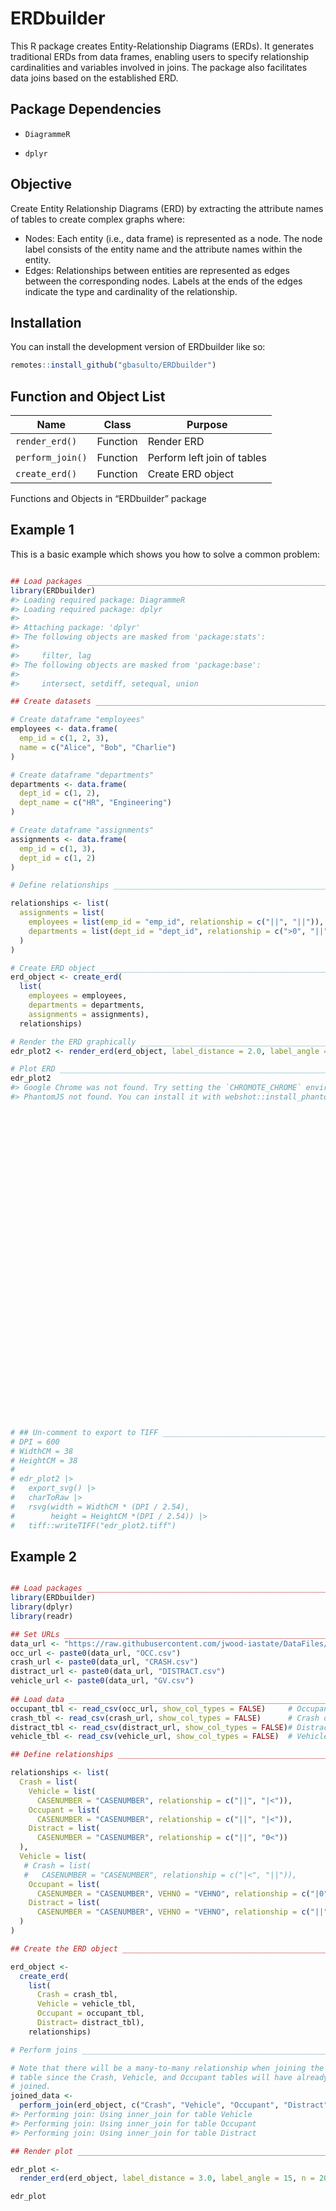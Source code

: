 
<!-- README.md is generated from README.Rmd. Please edit that file -->

# ERDbuilder

<!-- badges: start -->
<!-- badges: end -->

This R package creates Entity-Relationship Diagrams (ERDs). It generates
traditional ERDs from data frames, enabling users to specify
relationship cardinalities and variables involved in joins. The package
also facilitates data joins based on the established ERD.

## Package Dependencies

- `DiagrammeR`

- `dplyr`

## Objective

Create Entity Relationship Diagrams (ERD) by extracting the attribute
names of tables to create complex graphs where:

- Nodes: Each entity (i.e., data frame) is represented as a node. The
  node label consists of the entity name and the attribute names within
  the entity.
- Edges: Relationships between entities are represented as edges between
  the corresponding nodes. Labels at the ends of the edges indicate the
  type and cardinality of the relationship.

## Installation

You can install the development version of ERDbuilder like so:

``` r
remotes::install_github("gbasulto/ERDbuilder")
```

## Function and Object List

| Name             | Class    | Purpose                     |
|------------------|----------|-----------------------------|
| `render_erd()`   | Function | Render ERD                  |
| `perform_join()` | Function | Perform left join of tables |
| `create_erd()`   | Function | Create ERD object           |

Functions and Objects in “ERDbuilder” package

## Example 1

This is a basic example which shows you how to solve a common problem:

``` r

## Load packages _______________________________________________________________
library(ERDbuilder)
#> Loading required package: DiagrammeR
#> Loading required package: dplyr
#> 
#> Attaching package: 'dplyr'
#> The following objects are masked from 'package:stats':
#> 
#>     filter, lag
#> The following objects are masked from 'package:base':
#> 
#>     intersect, setdiff, setequal, union

## Create datasets _____________________________________________________________

# Create dataframe "employees"
employees <- data.frame(
  emp_id = c(1, 2, 3),
  name = c("Alice", "Bob", "Charlie")
)

# Create dataframe "departments"
departments <- data.frame(
  dept_id = c(1, 2),
  dept_name = c("HR", "Engineering")
)

# Create dataframe "assignments"
assignments <- data.frame(
  emp_id = c(1, 3),
  dept_id = c(1, 2)
)

# Define relationships _________________________________________________________

relationships <- list(
  assignments = list(
    employees = list(emp_id = "emp_id", relationship = c("||", "||")),
    departments = list(dept_id = "dept_id", relationship = c(">0", "||"))
  )
)

# Create ERD object ____________________________________________________________
erd_object <- create_erd(
  list(
    employees = employees, 
    departments = departments, 
    assignments = assignments), 
  relationships)

# Render the ERD graphically ___________________________________________________
edr_plot2 <- render_erd(erd_object, label_distance = 2.0, label_angle = -25)

# Plot ERD _____________________________________________________________________
edr_plot2
#> Google Chrome was not found. Try setting the `CHROMOTE_CHROME` environment variable to the executable of a Chromium-based browser, such as Google Chrome, Chromium or Brave.
#> PhantomJS not found. You can install it with webshot::install_phantomjs(). If it is installed, please make sure the phantomjs executable can be found via the PATH variable.
```

<div class="grViz html-widget html-fill-item" id="htmlwidget-bdec219572400b1d4201" style="width:100%;height:480px;"></div>
<script type="application/json" data-for="htmlwidget-bdec219572400b1d4201">{"x":{"diagram":"graph erd {\nrankdir=LR; node [shape=record];\nnodesep=0.75; ranksep=1.25;\nemployees [shape=none, fontsize=10, label=<<table border=\"0\" cellborder=\"1\" cellspacing=\"0\"><tr><td colspan=\"1\" bgcolor=\"lightgrey\"><b>employees<\/b><\/td><\/tr><tr><td><table border=\"0\" cellborder=\"0\" cellspacing=\"0\"><tr><td><b>emp_id<\/b><\/td><\/tr><tr><td>name&nbsp;&nbsp;&nbsp;&nbsp;&nbsp;<\/td><\/tr><\/table><\/td><\/tr><\/table>>];\ndepartments [shape=none, fontsize=10, label=<<table border=\"0\" cellborder=\"1\" cellspacing=\"0\"><tr><td colspan=\"1\" bgcolor=\"lightgrey\"><b>departments<\/b><\/td><\/tr><tr><td><table border=\"0\" cellborder=\"0\" cellspacing=\"0\"><tr><td><b>dept_id<\/b><\/td><\/tr><tr><td>dept_name&nbsp;&nbsp;<\/td><\/tr><\/table><\/td><\/tr><\/table>>];\nassignments [shape=none, fontsize=10, label=<<table border=\"0\" cellborder=\"1\" cellspacing=\"0\"><tr><td colspan=\"1\" bgcolor=\"lightgrey\"><b>assignments<\/b><\/td><\/tr><tr><td><table border=\"0\" cellborder=\"0\" cellspacing=\"0\"><tr><td><b>emp_id<\/b><\/td><\/tr><tr><td><b>dept_id<\/b><\/td><\/tr><\/table><\/td><\/tr><\/table>>];\nassignments -- employees[taillabel=\"||\", headlabel=\"||\", labeldistance=2, labelangle=-25];\nassignments -- departments[taillabel=\">0\", headlabel=\"||\", labeldistance=2, labelangle=-25];\nnode [shape=none, margin=0];\nlegend [label=<<table border=\"0\" cellborder=\"1\" cellspacing=\"0\"><tr><td colspan=\"3\" bgcolor=\"lightgrey\"><b>Nomenclature<\/b><\/td><\/tr><tr><td bgcolor=\"grey95\">To Left<\/td><td bgcolor=\"grey95\">To Right<\/td><td bgcolor=\"grey95\">Definition<\/td><\/tr><tr><td>&#124;&#124;<\/td><td>&#124;&#124;<\/td><td>1 and only 1<\/td><\/tr><tr><td>&gt;&#124;<\/td><td>&#124;&lt;<\/td><td>1 or more<\/td><\/tr><tr><td>|0<\/td><td>0|<\/td><td>0 or 1<\/td><\/tr><tr><td>&gt;0<\/td><td>0&lt;<\/td><td>0 or more<\/td><\/tr><\/table>>];}","config":{"engine":"dot","options":null}},"evals":[],"jsHooks":[]}</script>

``` r

# ## Un-comment to export to TIFF ______________________________________________
# DPI = 600
# WidthCM = 38
# HeightCM = 38
# 
# edr_plot2 |> 
#   export_svg() |> 
#   charToRaw |> 
#   rsvg(width = WidthCM * (DPI / 2.54), 
#        height = HeightCM *(DPI / 2.54)) |> 
#   tiff::writeTIFF("edr_plot2.tiff")
```

## Example 2

``` r

## Load packages _______________________________________________________________
library(ERDbuilder)
library(dplyr)
library(readr)

## Set URLs ____________________________________________________________________
data_url <- "https://raw.githubusercontent.com/jwood-iastate/DataFiles/main/"
occ_url <- paste0(data_url, "OCC.csv")
crash_url <- paste0(data_url, "CRASH.csv")
distract_url <- paste0(data_url, "DISTRACT.csv")
vehicle_url <- paste0(data_url, "GV.csv")
  
## Load data ___________________________________________________________________
occupant_tbl <- read_csv(occ_url, show_col_types = FALSE)     # Occupant Data
crash_tbl <- read_csv(crash_url, show_col_types = FALSE)      # Crash data
distract_tbl <- read_csv(distract_url, show_col_types = FALSE)# Distraction data
vehicle_tbl <- read_csv(vehicle_url, show_col_types = FALSE)  # Vehicle data

## Define relationships ________________________________________________________

relationships <- list(
  Crash = list(
    Vehicle = list(
      CASENUMBER = "CASENUMBER", relationship = c("||", "|<")),
    Occupant = list(
      CASENUMBER = "CASENUMBER", relationship = c("||", "|<")),
    Distract = list(
      CASENUMBER = "CASENUMBER", relationship = c("||", "0<"))
  ),
  Vehicle = list(
   # Crash = list(
   #   CASENUMBER = "CASENUMBER", relationship = c("|<", "||")),
    Occupant = list(
      CASENUMBER = "CASENUMBER", VEHNO = "VEHNO", relationship = c("|0", "0<")),
    Distract = list(
      CASENUMBER = "CASENUMBER", VEHNO = "VEHNO", relationship = c("||", "0<"))
  )
)

## Create the ERD object _______________________________________________________

erd_object <- 
  create_erd(
    list(
      Crash = crash_tbl, 
      Vehicle = vehicle_tbl, 
      Occupant = occupant_tbl, 
      Distract= distract_tbl), 
    relationships)

# Perform joins ________________________________________________________________ 

# Note that there will be a many-to-many relationship when joining the Distract
# table since the Crash, Vehicle, and Occupant tables will have already been
# joined.
joined_data <- 
  perform_join(erd_object, c("Crash", "Vehicle", "Occupant", "Distract"))
#> Performing join: Using inner_join for table Vehicle 
#> Performing join: Using inner_join for table Occupant 
#> Performing join: Using inner_join for table Distract

## Render plot _________________________________________________________________

edr_plot <- 
  render_erd(erd_object, label_distance = 3.0, label_angle = 15, n = 20)

edr_plot
```

<div class="grViz html-widget html-fill-item" id="htmlwidget-1c97cf537928912727fc" style="width:100%;height:480px;"></div>
<script type="application/json" data-for="htmlwidget-1c97cf537928912727fc">{"x":{"diagram":"graph erd {\nrankdir=LR; node [shape=record];\nnodesep=0.75; ranksep=1.25;\nCrash [shape=none, fontsize=10, label=<<table border=\"0\" cellborder=\"1\" cellspacing=\"0\"><tr><td colspan=\"2\" bgcolor=\"lightgrey\"><b>Crash<\/b><\/td><\/tr><tr><td><table border=\"0\" cellborder=\"0\" cellspacing=\"0\"><tr><td><b>CASENUMBER<\/b><\/td><\/tr><tr><td>CASEID<\/td><\/tr><tr><td>CRASHYEAR<\/td><\/tr><tr><td>PSU&nbsp;&nbsp;<\/td><\/tr><tr><td>CASENO<\/td><\/tr><tr><td>CATEGORY<\/td><\/tr><tr><td>CRASHMONTH<\/td><\/tr><tr><td>DAYOFWEEK<\/td><\/tr><tr><td>CRASHTIME<\/td><\/tr><tr><td>EVENTS<\/td><\/tr><tr><td>VEHICLES<\/td><\/tr><tr><td>CAIS&nbsp;<\/td><\/tr><\/table><\/td><td><table border=\"0\" cellborder=\"0\" cellspacing=\"0\"><tr><td>CISS&nbsp;<\/td><\/tr><tr><td>CINJURED<\/td><\/tr><tr><td>CINJSEV<\/td><\/tr><tr><td>CTREAT<\/td><\/tr><tr><td>ALCINV<\/td><\/tr><tr><td>DRGINV<\/td><\/tr><tr><td>MANCOLL<\/td><\/tr><tr><td>SUMMARY<\/td><\/tr><tr><td>PANDEMIC<\/td><\/tr><tr><td>CASEWGT<\/td><\/tr><tr><td>PSUSTRAT<\/td><\/tr><tr><td>VERSION<\/td><\/tr><\/table><\/td><\/tr><\/table>>];\nVehicle [shape=none, fontsize=10, label=<<table border=\"0\" cellborder=\"1\" cellspacing=\"0\"><tr><td colspan=\"6\" bgcolor=\"lightgrey\"><b>Vehicle<\/b><\/td><\/tr><tr><td><table border=\"0\" cellborder=\"0\" cellspacing=\"0\"><tr><td><b>CASENUMBER<\/b><\/td><\/tr><tr><td><b>VEHNO<\/b><\/td><\/tr><tr><td>CASEID&nbsp;<\/td><\/tr><tr><td>PSU&nbsp;&nbsp;&nbsp;&nbsp;<\/td><\/tr><tr><td>CASENO&nbsp;<\/td><\/tr><tr><td>CATEGORY<\/td><\/tr><tr><td>VIN&nbsp;&nbsp;&nbsp;&nbsp;<\/td><\/tr><tr><td>VINLENGTH<\/td><\/tr><tr><td>MAKE&nbsp;&nbsp;&nbsp;<\/td><\/tr><tr><td>MODEL&nbsp;&nbsp;<\/td><\/tr><tr><td>MODELYR<\/td><\/tr><tr><td>BODYTYPE<\/td><\/tr><tr><td>BODYCAT<\/td><\/tr><tr><td>VEHCLASS<\/td><\/tr><tr><td>SPECUSE<\/td><\/tr><tr><td>TRANSTAT<\/td><\/tr><tr><td>DAMPLANE<\/td><\/tr><\/table><\/td><td><table border=\"0\" cellborder=\"0\" cellspacing=\"0\"><tr><td>DAMSEV&nbsp;<\/td><\/tr><tr><td>CURBWT&nbsp;<\/td><\/tr><tr><td>CURBSRC<\/td><\/tr><tr><td>CARGOWT<\/td><\/tr><tr><td>CARGOSRC<\/td><\/tr><tr><td>INSPTYPE<\/td><\/tr><tr><td>INSPLAG<\/td><\/tr><tr><td>TOWED&nbsp;&nbsp;<\/td><\/tr><tr><td>SPEEDLIMIT<\/td><\/tr><tr><td>DRPRESENT<\/td><\/tr><tr><td>PARALCOHOL<\/td><\/tr><tr><td>ALCTEST<\/td><\/tr><tr><td>ALCTESTRESULT<\/td><\/tr><tr><td>ALCTESTSRC<\/td><\/tr><tr><td>PARDRUG<\/td><\/tr><tr><td>DRUGTEST<\/td><\/tr><tr><td>ZIP&nbsp;&nbsp;&nbsp;&nbsp;<\/td><\/tr><tr><td>RACE&nbsp;&nbsp;&nbsp;<\/td><\/tr><\/table><\/td><td><table border=\"0\" cellborder=\"0\" cellspacing=\"0\"><tr><td>ETHNICITY<\/td><\/tr><tr><td>RELTOJUNCT<\/td><\/tr><tr><td>TRAFFLOW<\/td><\/tr><tr><td>RDLANES<\/td><\/tr><tr><td>INITLANE<\/td><\/tr><tr><td>SURFTYPE<\/td><\/tr><tr><td>SURFCOND<\/td><\/tr><tr><td>ALIGNMENT<\/td><\/tr><tr><td>PROFILE<\/td><\/tr><tr><td>LINERIGHT<\/td><\/tr><tr><td>LINELEFT<\/td><\/tr><tr><td>RUMBINIT<\/td><\/tr><tr><td>RUMBROAD<\/td><\/tr><tr><td>LIGHTCOND<\/td><\/tr><tr><td>WEATHER<\/td><\/tr><tr><td>TRAFDEV<\/td><\/tr><tr><td>TRAFFUNCT<\/td><\/tr><\/table><\/td><td><table border=\"0\" cellborder=\"0\" cellspacing=\"0\"><tr><td>DISTRACT<\/td><\/tr><tr><td>PREFHE&nbsp;<\/td><\/tr><tr><td>PREMOVE<\/td><\/tr><tr><td>CRITCAT<\/td><\/tr><tr><td>CRITEVENT<\/td><\/tr><tr><td>MANEUVER<\/td><\/tr><tr><td>PRESTAB<\/td><\/tr><tr><td>PRELOC&nbsp;<\/td><\/tr><tr><td>CRASHCAT<\/td><\/tr><tr><td>CRASHCONF<\/td><\/tr><tr><td>CRASHTYPE<\/td><\/tr><tr><td>ROLLTYPE<\/td><\/tr><tr><td>ROLLTURN<\/td><\/tr><tr><td>ROLLINTRPT<\/td><\/tr><tr><td>ROLLPREMAN<\/td><\/tr><tr><td>ROLLINITYP<\/td><\/tr><tr><td>ROLLINLOC<\/td><\/tr><tr><td>ROLLOBJ<\/td><\/tr><\/table><\/td><td><table border=\"0\" cellborder=\"0\" cellspacing=\"0\"><tr><td>ROLLTRIP<\/td><\/tr><tr><td>ROLLDIR<\/td><\/tr><tr><td>ROLLDIST<\/td><\/tr><tr><td>DVANGTHIS<\/td><\/tr><tr><td>DVANGOTH<\/td><\/tr><tr><td>TOWHITCH<\/td><\/tr><tr><td>TRAJDOC<\/td><\/tr><tr><td>TREEPOLE<\/td><\/tr><tr><td>DVEVENT<\/td><\/tr><tr><td>DVBASIS<\/td><\/tr><tr><td>DVTOTAL<\/td><\/tr><tr><td>DVLONG&nbsp;<\/td><\/tr><tr><td>DVLAT&nbsp;&nbsp;<\/td><\/tr><tr><td>DVENERGY<\/td><\/tr><tr><td>DVSPEED<\/td><\/tr><tr><td>DVMOMENT<\/td><\/tr><tr><td>DVBES&nbsp;&nbsp;<\/td><\/tr><\/table><\/td><td><table border=\"0\" cellborder=\"0\" cellspacing=\"0\"><tr><td>DVEST&nbsp;&nbsp;<\/td><\/tr><tr><td>DVCONF&nbsp;<\/td><\/tr><tr><td>VAIS&nbsp;&nbsp;&nbsp;<\/td><\/tr><tr><td>VISS&nbsp;&nbsp;&nbsp;<\/td><\/tr><tr><td>VINJURED<\/td><\/tr><tr><td>VTREAT&nbsp;<\/td><\/tr><tr><td>INITOBJCLASS<\/td><\/tr><tr><td>HEADANGLECAT<\/td><\/tr><tr><td>SHLDRWIDTH<\/td><\/tr><tr><td>STRKLENGTH<\/td><\/tr><tr><td>STRKWIDTH<\/td><\/tr><tr><td>STRKHEIGHT<\/td><\/tr><tr><td>EDGEDISTX<\/td><\/tr><tr><td>EDGEDISTY<\/td><\/tr><tr><td>EDGEDISTZ<\/td><\/tr><tr><td>CASEWGT<\/td><\/tr><tr><td>PSUSTRAT<\/td><\/tr><tr><td>VERSION<\/td><\/tr><\/table><\/td><\/tr><\/table>>];\nOccupant [shape=none, fontsize=10, label=<<table border=\"0\" cellborder=\"1\" cellspacing=\"0\"><tr><td colspan=\"5\" bgcolor=\"lightgrey\"><b>Occupant<\/b><\/td><\/tr><tr><td><table border=\"0\" cellborder=\"0\" cellspacing=\"0\"><tr><td><b>CASENUMBER<\/b><\/td><\/tr><tr><td><b>VEHNO<\/b><\/td><\/tr><tr><td>CASEID&nbsp;&nbsp;<\/td><\/tr><tr><td>PSU&nbsp;&nbsp;&nbsp;&nbsp;&nbsp;<\/td><\/tr><tr><td>CASENO&nbsp;&nbsp;<\/td><\/tr><tr><td>CATEGORY<\/td><\/tr><tr><td>OCCNO&nbsp;&nbsp;&nbsp;<\/td><\/tr><tr><td>SEATLOC&nbsp;<\/td><\/tr><tr><td>AGE&nbsp;&nbsp;&nbsp;&nbsp;&nbsp;<\/td><\/tr><tr><td>HEIGHT&nbsp;&nbsp;<\/td><\/tr><tr><td>WEIGHT&nbsp;&nbsp;<\/td><\/tr><tr><td>SEX&nbsp;&nbsp;&nbsp;&nbsp;&nbsp;<\/td><\/tr><tr><td>FETALMORT<\/td><\/tr><tr><td>ROLE&nbsp;&nbsp;&nbsp;&nbsp;<\/td><\/tr><tr><td>RACE&nbsp;&nbsp;&nbsp;&nbsp;<\/td><\/tr><tr><td>ETHNICITY<\/td><\/tr><tr><td>EYEWEAR&nbsp;<\/td><\/tr><\/table><\/td><td><table border=\"0\" cellborder=\"0\" cellspacing=\"0\"><tr><td>PARBELTUSE<\/td><\/tr><tr><td>PARAIRBAG<\/td><\/tr><tr><td>PARINJSEV<\/td><\/tr><tr><td>ENTRAP&nbsp;&nbsp;<\/td><\/tr><tr><td>MOBILITY<\/td><\/tr><tr><td>POSTURE&nbsp;<\/td><\/tr><tr><td>BELTAVAIL<\/td><\/tr><tr><td>BELTUSE&nbsp;<\/td><\/tr><tr><td>BELTLAPPOS<\/td><\/tr><tr><td>BELTSHLPOS<\/td><\/tr><tr><td>BELTMALF<\/td><\/tr><tr><td>BELTANCHOR<\/td><\/tr><tr><td>BELTUSESRC<\/td><\/tr><tr><td>BELTPOSDEVPRES<\/td><\/tr><tr><td>BELTPOSDEVUSE<\/td><\/tr><tr><td>BELTGUIDE<\/td><\/tr><tr><td>CHILDSEATUSE<\/td><\/tr><\/table><\/td><td><table border=\"0\" cellborder=\"0\" cellspacing=\"0\"><tr><td>MORTALITY<\/td><\/tr><tr><td>TREATMENT<\/td><\/tr><tr><td>MEDFACILITY<\/td><\/tr><tr><td>HOSPSTAY<\/td><\/tr><tr><td>WORKDAYS<\/td><\/tr><tr><td>INJSTATUS<\/td><\/tr><tr><td>DEATH&nbsp;&nbsp;&nbsp;<\/td><\/tr><tr><td>INJNUM&nbsp;&nbsp;<\/td><\/tr><tr><td>EMSDATA&nbsp;<\/td><\/tr><tr><td>IMPAIREDCOAG<\/td><\/tr><tr><td>PREGNANT<\/td><\/tr><tr><td>IMPLANTFUS<\/td><\/tr><tr><td>CARDIOCOND<\/td><\/tr><tr><td>OSTEOCOND<\/td><\/tr><tr><td>SPINEDEGEN<\/td><\/tr><tr><td>OBESITY&nbsp;<\/td><\/tr><tr><td>COMORBOTH<\/td><\/tr><tr><td>CAUSE1&nbsp;&nbsp;<\/td><\/tr><\/table><\/td><td><table border=\"0\" cellborder=\"0\" cellspacing=\"0\"><tr><td>CAUSE2&nbsp;&nbsp;<\/td><\/tr><tr><td>CAUSE3&nbsp;&nbsp;<\/td><\/tr><tr><td>MAIS&nbsp;&nbsp;&nbsp;&nbsp;<\/td><\/tr><tr><td>ISS&nbsp;&nbsp;&nbsp;&nbsp;&nbsp;<\/td><\/tr><tr><td>BMI&nbsp;&nbsp;&nbsp;&nbsp;&nbsp;<\/td><\/tr><tr><td>HOSPVITALTIME<\/td><\/tr><tr><td>HOSPPULSE<\/td><\/tr><tr><td>HOSPSYSTOLIC<\/td><\/tr><tr><td>HOSPDIASTOLIC<\/td><\/tr><tr><td>HOSPRESPRATE<\/td><\/tr><tr><td>HOSPVITALSRC<\/td><\/tr><tr><td>GCSOBTAINED<\/td><\/tr><tr><td>HOSPGCSTIME<\/td><\/tr><tr><td>HOSPGCSLOC<\/td><\/tr><tr><td>HOSPGCS&nbsp;<\/td><\/tr><tr><td>HOSPGCSEYE<\/td><\/tr><tr><td>HOSPGCSVERB<\/td><\/tr><\/table><\/td><td><table border=\"0\" cellborder=\"0\" cellspacing=\"0\"><tr><td>HOSPGCSMOTOR<\/td><\/tr><tr><td>HOSPGCSMOD<\/td><\/tr><tr><td>EMSVITALTIME<\/td><\/tr><tr><td>EMSPULSE<\/td><\/tr><tr><td>EMSSYSTOLIC<\/td><\/tr><tr><td>EMSDIASTOLIC<\/td><\/tr><tr><td>EMSRESPRATE<\/td><\/tr><tr><td>EMSVITALSRC<\/td><\/tr><tr><td>EMSGCSTIME<\/td><\/tr><tr><td>EMSGCSLOC<\/td><\/tr><tr><td>EMSGCS&nbsp;&nbsp;<\/td><\/tr><tr><td>EMSGCSEYE<\/td><\/tr><tr><td>EMSGCSVERB<\/td><\/tr><tr><td>EMSGCSMOTOR<\/td><\/tr><tr><td>EMSGCSMOD<\/td><\/tr><tr><td>CASEWGT&nbsp;<\/td><\/tr><tr><td>PSUSTRAT<\/td><\/tr><tr><td>VERSION&nbsp;<\/td><\/tr><\/table><\/td><\/tr><\/table>>];\nDistract [shape=none, fontsize=10, label=<<table border=\"0\" cellborder=\"1\" cellspacing=\"0\"><tr><td colspan=\"1\" bgcolor=\"lightgrey\"><b>Distract<\/b><\/td><\/tr><tr><td><table border=\"0\" cellborder=\"0\" cellspacing=\"0\"><tr><td><b>CASENUMBER<\/b><\/td><\/tr><tr><td><b>VEHNO<\/b><\/td><\/tr><tr><td>CASEID&nbsp;&nbsp;<\/td><\/tr><tr><td>PSU&nbsp;&nbsp;&nbsp;&nbsp;&nbsp;<\/td><\/tr><tr><td>CASENO&nbsp;&nbsp;<\/td><\/tr><tr><td>CATEGORY<\/td><\/tr><tr><td>DISTRACTN<\/td><\/tr><tr><td>CASEWGT&nbsp;<\/td><\/tr><tr><td>PSUSTRAT<\/td><\/tr><tr><td>VERSION&nbsp;<\/td><\/tr><\/table><\/td><\/tr><\/table>>];\nCrash -- Vehicle[taillabel=\"||\", headlabel=\"|<\", labeldistance=3, labelangle=15];\nCrash -- Occupant[taillabel=\"||\", headlabel=\"|<\", labeldistance=3, labelangle=15];\nCrash -- Distract[taillabel=\"||\", headlabel=\"0<\", labeldistance=3, labelangle=15];\nVehicle -- Occupant[taillabel=\"|0\", headlabel=\"0<\", labeldistance=3, labelangle=15];\nVehicle -- Distract[taillabel=\"||\", headlabel=\"0<\", labeldistance=3, labelangle=15];\nnode [shape=none, margin=0];\nlegend [label=<<table border=\"0\" cellborder=\"1\" cellspacing=\"0\"><tr><td colspan=\"3\" bgcolor=\"lightgrey\"><b>Nomenclature<\/b><\/td><\/tr><tr><td bgcolor=\"grey95\">To Left<\/td><td bgcolor=\"grey95\">To Right<\/td><td bgcolor=\"grey95\">Definition<\/td><\/tr><tr><td>&#124;&#124;<\/td><td>&#124;&#124;<\/td><td>1 and only 1<\/td><\/tr><tr><td>&gt;&#124;<\/td><td>&#124;&lt;<\/td><td>1 or more<\/td><\/tr><tr><td>|0<\/td><td>0|<\/td><td>0 or 1<\/td><\/tr><tr><td>&gt;0<\/td><td>0&lt;<\/td><td>0 or more<\/td><\/tr><\/table>>];}","config":{"engine":"dot","options":null}},"evals":[],"jsHooks":[]}</script>

``` r

## Uncomment to export to SVG __________________________________________________

# # Render the ERD graphically, save as a .tiff, then include in rendered files
# library(rsvg)
# library(DiagrammeRsvg)
# 
# 
# DPI <- 600
# WidthCM <- 38
# HeightCM <- 38
# 
# edr_plot |> 
#   export_svg() |> 
#   charToRaw() |> 
#   rsvg(
#     width = WidthCM * (DPI / 2.54), 
#     height = HeightCM * (DPI / 2.54)) |> 
#   tiff::writeTIFF("edr_plot.tiff")
```
